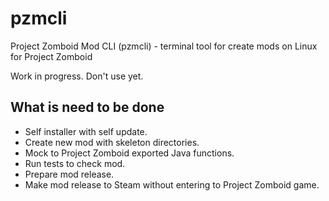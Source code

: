 # pzmcli
Project Zomboid Mod CLI (pzmcli) - terminal tool for create mods on Linux for Project Zomboid

Work in progress. Don't use yet.

## What is need to be done
- Self installer with self update.
- Create new mod with skeleton directories.
- Mock to Project Zomboid exported Java functions.
- Run tests to check mod.
- Prepare mod release.
- Make mod release to Steam without entering to Project Zomboid game.
